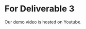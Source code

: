 # For Deliverable 3

Our [demo video](https://www.youtube.com/watch?v=pwWAJK-xzDU&feature=youtu.be) is hosted on Youtube.